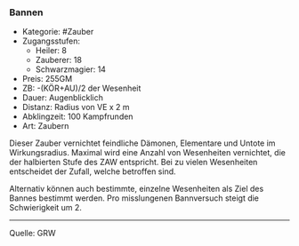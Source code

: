 ### Bannen

- Kategorie: #Zauber
- Zugangsstufen:
  - Heiler: 8
  - Zauberer: 18
  - Schwarzmagier: 14
- Preis: 255GM
- ZB: -(KÖR+AU)/2 der Wesenheit
- Dauer: Augenblicklich
- Distanz: Radius von VE x 2 m
- Abklingzeit: 100 Kampfrunden
- Art: Zaubern

Dieser Zauber vernichtet feindliche Dämonen, Elementare und Untote im Wirkungsradius. Maximal wird eine Anzahl von Wesenheiten vernichtet, die der halbierten Stufe des ZAW entspricht. Bei zu vielen Wesenheiten entscheidet der Zufall, welche betroffen sind.

Alternativ können auch bestimmte, einzelne Wesenheiten als Ziel des Bannes bestimmt werden. Pro misslungenen Bannversuch steigt die Schwierigkeit um 2.

---

Quelle: GRW
